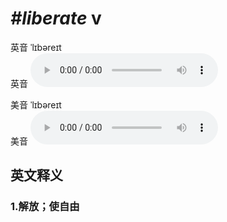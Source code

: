 # ***\#liberate*** v
英音 ˈlɪbəreɪt  
英音
<audio src="./media/liberate1_AAC.aac" controls="controls"></audio>

美音 ˈlɪbəreɪt  
美音
<audio src="./media/liberate2_AAC.aac" controls="controls"></audio>



  

英文释义
---
### 1.**解放；使自由**  


